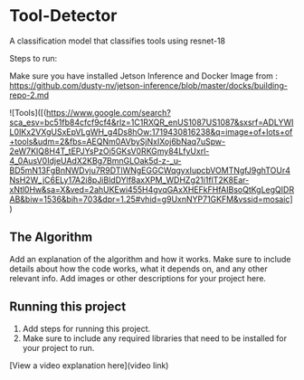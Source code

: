 # Tool-Detector

A classification model that classifies tools using resnet-18

Steps to run:

Make sure you have installed Jetson Inference and Docker Image from : https://github.com/dusty-nv/jetson-inference/blob/master/docks/building-repo-2.md

![Tools]([(https://www.google.com/search?sca_esv=bc51fb84cfcf9cf4&rlz=1C1RXQR_enUS1087US1087&sxsrf=ADLYWIL0IKx2VXgUSxEpVLgWH_g4Ds8hOw:1719430816238&q=image+of+lots+of+tools&udm=2&fbs=AEQNm0AVbySjNxIXoj6bNaq7uSpw-2eW7KIQ8H4T_tEPJYsPzOi5GKsV0RKGmy84LfyUxrl-4_0AusV0IdjeUAdX2KBg7BmnGLOak5d-z-_u-BD5mN13FgBnNWDvju7R9DTlWNgEGGCWqgyxIupcbVOMTNgfJ9ghTOUr4NsH2W_jC6ELy17A2i8pJiBldDYlf8axXPM_WDHZg21i1flT2K8Ear-xNtl0Hw&sa=X&ved=2ahUKEwi455H4gvqGAxXHEFkFHfAIBsoQtKgLegQIDRAB&biw=1536&bih=703&dpr=1.25#vhid=g9UxnNYP71GKFM&vssid=mosaic])

## The Algorithm

Add an explanation of the algorithm and how it works. Make sure to include details about how the code works, what it depends on, and any other relevant info. Add images or other descriptions for your project here. 

## Running this project

1. Add steps for running this project.
2. Make sure to include any required libraries that need to be installed for your project to run.

[View a video explanation here](video link)
